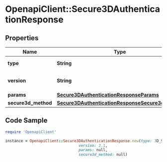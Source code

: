 # OpenapiClient::Secure3DAuthenticationResponse

## Properties

Name | Type | Description | Notes
------------ | ------------- | ------------- | -------------
**type** | **String** | The type of authentication. | [optional] 
**version** | **String** | The version of 3DS used to authenticate. | [optional] 
**params** | [**Secure3DAuthenticationResponseParams**](Secure3DAuthenticationResponseParams.md) |  | [optional] 
**secure3d_method** | [**Secure3DAuthenticationResponseSecure3dMethod**](Secure3DAuthenticationResponseSecure3dMethod.md) |  | [optional] 

## Code Sample

```ruby
require 'OpenapiClient'

instance = OpenapiClient::Secure3DAuthenticationResponse.new(type: 3D_SECURE,
                                 version: 2.1,
                                 params: null,
                                 secure3d_method: null)
```



